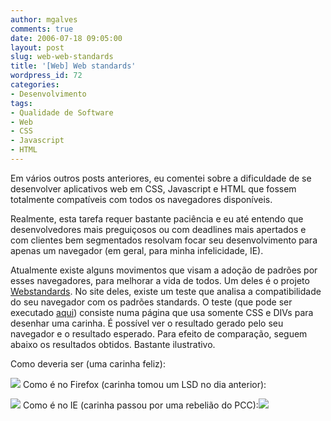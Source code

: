 ```yaml
---
author: mgalves
comments: true
date: 2006-07-18 09:05:00
layout: post
slug: web-web-standards
title: '[Web] Web standards'
wordpress_id: 72
categories:
- Desenvolvimento
tags:
- Qualidade de Software
- Web
- CSS
- Javascript
- HTML
---
```


Em vários outros posts anteriores, eu comentei sobre a dificuldade de se desenvolver aplicativos web em CSS, Javascript e HTML que fossem totalmente compatíveis com todos os navegadores disponíveis.

Realmente, esta tarefa requer bastante paciência e eu até entendo que desenvolvedores mais preguiçosos ou com deadlines mais apertados e com clientes bem segmentados resolvam focar seu desenvolvimento para apenas um navegador (em geral, para minha infelicidade, IE).

Atualmente existe alguns movimentos que visam a adoção de padrões por esses navegadores, para melhorar a vida de todos. Um deles é o projeto [Webstandards](http://www.webstandards.org/). No site deles, existe um teste que analisa a compatibilidade do seu navegador com os padrões standards. O teste (que pode ser executado [aqui](http://www.webstandards.org/files/acid2/test.html)) consiste numa página que usa somente CSS e DIVs para desenhar uma carinha. É possível ver o resultado gerado pelo seu navegador e o resultado esperado. Para efeito de comparação, seguem abaixo os resultados obtidos. Bastante ilustrativo.

Como deveria ser (uma carinha feliz):

[![]({{BASE_PATH}}/images/2006-07-18-web-web-standards/como_deveria_ser.png)](http://photos1.blogger.com/blogger/5614/1970/1600/como_deveria_ser.png)
Como é no Firefox (carinha tomou um LSD no dia anterior):

[![]({{BASE_PATH}}/images/2006-07-18-web-web-standards/como_eh_firefox.png)](http://photos1.blogger.com/blogger/5614/1970/1600/como_eh_firefox.png)
Como é no IE (carinha passou por uma rebelião do PCC):[![]({{BASE_PATH}}/images/2006-07-18-web-web-standards/como_eh_ie.png)](http://photos1.blogger.com/blogger/5614/1970/1600/como_eh_ie.png)
